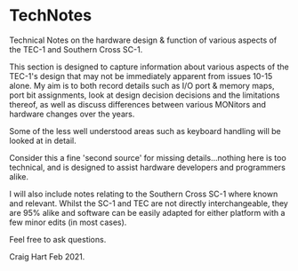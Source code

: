 # TechNotes
Technical Notes on the hardware design &amp; function of various aspects of the TEC-1 and Southern Cross SC-1.

This section is designed to capture information about various aspects of the TEC-1's design that may not be immediately apparent from issues 10-15 alone.
My aim is to both record details such as I/O port & memory maps, port bit assignments, look at design decision decisions and the limitations thereof,
as well as discuss differences between various MONitors and hardware changes over the years.

Some of the less well understood areas such as keyboard handling will be looked at in detail.

Consider this a fine 'second source' for missing details...nothing here is too technical, and is designed to assist hardware developers and programmers alike.

I will also include notes relating to the Southern Cross SC-1 where known and relevant. Whilst the SC-1 and TEC are not directly interchangeable, they are 95% alike and
software can be easily adapted for either platform with a few minor edits (in most cases).

Feel free to ask questions.

Craig Hart
Feb 2021.
